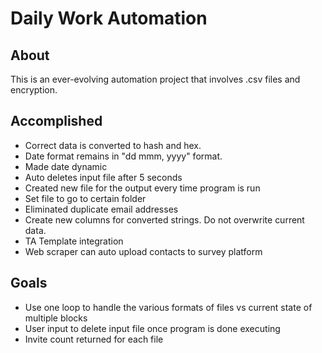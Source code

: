 # Daily Work Automation

## About 

This is an ever-evolving automation project that involves .csv files and encryption.
<br>

## Accomplished
* Correct data is converted to hash and hex. 
* Date format remains in "dd mmm, yyyy" format.
* Made date dynamic
* Auto deletes input file after 5 seconds
* Created new file for the output every time program is run
* Set file to go to certain folder
* Eliminated duplicate email addresses
* Create new columns for converted strings. Do not overwrite current data.
* TA Template integration
* Web scraper can auto upload contacts to survey platform

## Goals

* Use one loop to handle the various formats of files vs current state of multiple blocks
* User input to delete input file once program is done executing
* Invite count returned for each file